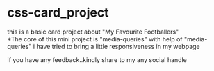 # css-card_project

this is a basic card project about "My Favourite Footballers"  
*The core of this mini project is "media-queries" 
with help of "media-queries" i have tried to bring a little responsiveness in my webpage

if you have any feedback..kindly share to my any social handle
